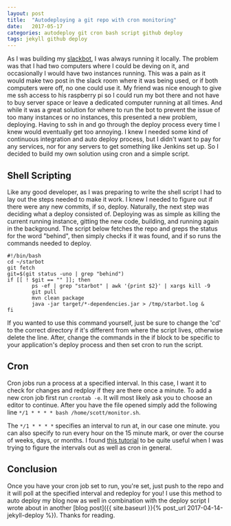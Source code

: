 ```yaml
---
layout: post
title:  "Autodeploying a git repo with cron monitoring"
date:   2017-05-17
categories: autodeploy git cron bash script github deploy
tags: jekyll github deploy
---
```


As I was building my [slackbot](https://github.com/samuraiseoul/starbot), I was
always running it locally. The problem was that I had two computers where I could
be deving on it, and occasionally I would have two instances running.
This was a pain as it would make two post in the slack room where it was being
used, or if both computers were off, no one could use it. My friend was nice enough
to give me ssh access to his raspberry pi so I could run my bot there and not have
to buy server space or leave a dedicated computer running at all times. And while
it was a great solution for where to run the bot to prevent the issue of too many instances
or no instances, this presented a new problem, deploying. Having to ssh in and
go through the deploy process every time I knew would eventually get too annoying.
I knew I needed some kind of continuous integration and auto deploy process, but I didn't want
to pay for any services, nor for any servers to get something like Jenkins set up.
So I decided to build my own solution using cron and a simple script.

## Shell Scripting
Like any good developer, as I was preparing to write the shell script I had to
lay out the steps needed to make it work. I knew I needed to figure out if there
were any new commits, if so, deploy. Naturally, the next step was deciding what
a deploy consisted of. Deploying was as simple as killing the current running instance,
gitting the new code, building, and running again in the background. The script
below fetches the repo and greps the status for the word "behind", then simply checks
if it was found, and if so runs the commands needed to deploy.

```
#!/bin/bash
cd ~/starbot
git fetch
git=$(git status -uno | grep "behind")
if [[ ! $git == "" ]]; then
        ps -ef | grep "starbot" | awk '{print $2}' | xargs kill -9
        git pull
        mvn clean package
        java -jar target/*-dependencies.jar > /tmp/starbot.log &
fi
```

If you wanted to use this command yourself, just be sure to change the 'cd' to the
correct directory if it's different from where the script lives, otherwise delete
the line. After, change the commands in the if block to be specific to your
application's deploy process and then set cron to run the script.

## Cron
Cron jobs run a process at a specified interval. In this case, I want it to check
for changes and redploy if they are there once a minute. To add a new cron job first
run ``` crontab -e ```. It will most likely ask you to choose an editor to continue.
After you have the file opened simply add the following line ``` */1 * * * * bash /home/scott/monitor.sh ```.

The ``` */1 * * * * ``` specifies an interval to run at, in our case one minute.
you can also specify to run every hour on the 15 minute mark, or over the course
of weeks, days, or months. I found [this tutorial](https://www.computerhope.com/unix/ucrontab.htm)
to be quite useful when I was trying to figure the intervals out as well as cron
in general.

## Conclusion
Once you have your cron job set to run, you're set, just push to the repo and
it will poll at the specified interval and redeploy for you! I use this method
to auto deploy my blog now as well in combination with the deploy script I wrote
about in another [blog post]({{ site.baseurl }}{% post_url 2017-04-14-jekyll-deploy %}).
Thanks for reading.
